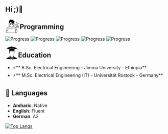 ## Hi ;)👋

<p> <img align="left" alt="Twitter" width="45px" src="programmer.jpg" /><h2>Programming</h2></p>

![Progress](https://progress-bar.dev/85/?title=Python)
![Progress](https://progress-bar.dev/80/?title=Java)
![Progress](https://progress-bar.dev/55/?title=Javascript)
![Progress](https://progress-bar.dev/95/?title=HTML)
![Progress](https://progress-bar.dev/90/?title=CSS)

<p> <img align="left" alt="Twitter" width="40px" src="degree.jpg" /><h2>Education</h2></p>

- ⚡** B.Sc. Electrical Engineering - Jimma University - Ethiopia**</li>
- ⚡** M.Sc. Electrical Engineering (IT) - Universität Rostock - Germany**</li>


## 💬 Languages

- **Amharic**: Native<br>
- **English**: Fluent<br>
- **German**: A2


<!-- <span>[![GitHub stats](https://github-readme-stats.vercel.app/api?username=BeTKH)](https://github.com/anuraghazra/github-readme-stats)</span>-->
<span>[![Top Langs](https://github-readme-stats.vercel.app/api/top-langs/?username=BeTKH&layout=compact)](https://github.com/anuraghazra/github-readme-stats)</span>

